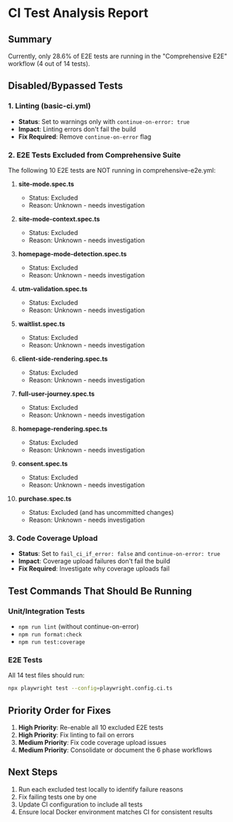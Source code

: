 # CI Test Analysis Report

## Summary
Currently, only 28.6% of E2E tests are running in the "Comprehensive E2E" workflow (4 out of 14 tests).

## Disabled/Bypassed Tests

### 1. Linting (basic-ci.yml)
- **Status**: Set to warnings only with `continue-on-error: true`
- **Impact**: Linting errors don't fail the build
- **Fix Required**: Remove `continue-on-error` flag

### 2. E2E Tests Excluded from Comprehensive Suite
The following 10 E2E tests are NOT running in comprehensive-e2e.yml:

1. **site-mode.spec.ts**
   - Status: Excluded
   - Reason: Unknown - needs investigation
   
2. **site-mode-context.spec.ts**
   - Status: Excluded
   - Reason: Unknown - needs investigation
   
3. **homepage-mode-detection.spec.ts**
   - Status: Excluded
   - Reason: Unknown - needs investigation
   
4. **utm-validation.spec.ts**
   - Status: Excluded
   - Reason: Unknown - needs investigation
   
5. **waitlist.spec.ts**
   - Status: Excluded
   - Reason: Unknown - needs investigation
   
6. **client-side-rendering.spec.ts**
   - Status: Excluded
   - Reason: Unknown - needs investigation
   
7. **full-user-journey.spec.ts**
   - Status: Excluded
   - Reason: Unknown - needs investigation
   
8. **homepage-rendering.spec.ts**
   - Status: Excluded
   - Reason: Unknown - needs investigation
   
9. **consent.spec.ts**
   - Status: Excluded
   - Reason: Unknown - needs investigation
   
10. **purchase.spec.ts**
    - Status: Excluded (and has uncommitted changes)
    - Reason: Unknown - needs investigation

### 3. Code Coverage Upload
- **Status**: Set to `fail_ci_if_error: false` and `continue-on-error: true`
- **Impact**: Coverage upload failures don't fail the build
- **Fix Required**: Investigate why coverage uploads fail

## Test Commands That Should Be Running

### Unit/Integration Tests
- `npm run lint` (without continue-on-error)
- `npm run format:check`
- `npm run test:coverage`

### E2E Tests
All 14 test files should run:
```bash
npx playwright test --config=playwright.config.ci.ts
```

## Priority Order for Fixes

1. **High Priority**: Re-enable all 10 excluded E2E tests
2. **High Priority**: Fix linting to fail on errors
3. **Medium Priority**: Fix code coverage upload issues
4. **Medium Priority**: Consolidate or document the 6 phase workflows

## Next Steps
1. Run each excluded test locally to identify failure reasons
2. Fix failing tests one by one
3. Update CI configuration to include all tests
4. Ensure local Docker environment matches CI for consistent results